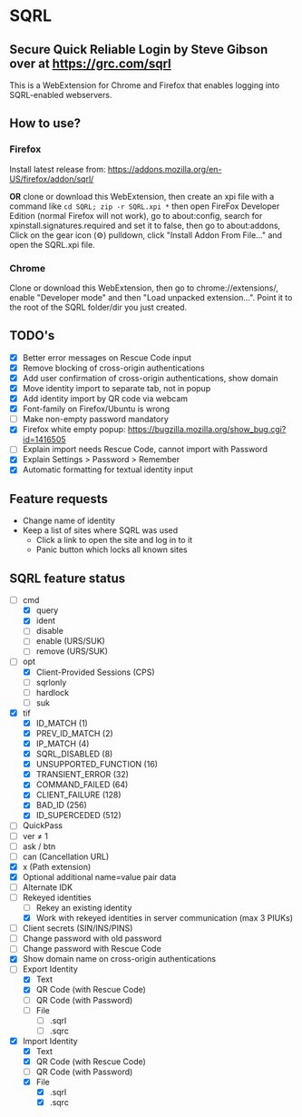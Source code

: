 # SQRL

## Secure Quick Reliable Login by Steve Gibson over at https://grc.com/sqrl
This is a WebExtension for Chrome and Firefox that enables logging into SQRL-enabled webservers.

## How to use?
### Firefox
Install latest release from: https://addons.mozilla.org/en-US/firefox/addon/sqrl/

**OR** clone or download this WebExtension, then create an xpi file with a command like `cd SQRL; zip -r SQRL.xpi *` then open FireFox Developer Edition (normal Firefox will not work), go to about:config, search for xpinstall.signatures.required and set it to false, then go to about:addons, Click on the gear icon (⚙) pulldown, click "Install Addon From File..." and open the SQRL.xpi file.

### Chrome
Clone or download this WebExtension, then go to chrome://extensions/, enable "Developer mode" and then "Load unpacked extension...". Point it to the root of the SQRL folder/dir you just created.

## TODO's
- [x] Better error messages on Rescue Code input
- [x] Remove blocking of cross-origin authentications
- [x] Add user confirmation of cross-origin authentications, show domain
- [x] Move identity import to separate tab, not in popup
- [x] Add identity import by QR code via webcam
- [x] Font-family on Firefox/Ubuntu is wrong
- [ ] Make non-empty password mandatory
- [x] Firefox white empty popup: https://bugzilla.mozilla.org/show_bug.cgi?id=1416505
- [ ] Explain import needs Rescue Code, cannot import with Password
- [x] Explain Settings > Password > Remember
- [x] Automatic formatting for textual identity input

## Feature requests
- Change name of identity
- Keep a list of sites where SQRL was used
	- Click a link to open the site and log in to it
	- Panic button which locks all known sites

## SQRL feature status
- [ ] cmd
  - [x] query
  - [x] ident
  - [ ] disable
  - [ ] enable (URS/SUK)
  - [ ] remove (URS/SUK)
- [ ] opt
  - [x] Client-Provided Sessions (CPS)
  - [ ] sqrlonly
  - [ ] hardlock
  - [ ] suk
- [x] tif
  - [x] ID_MATCH (1)
  - [x] PREV_ID_MATCH (2)
  - [x] IP_MATCH (4)
  - [x] SQRL_DISABLED (8)
  - [x] UNSUPPORTED_FUNCTION (16)
  - [x] TRANSIENT_ERROR (32)
  - [x] COMMAND_FAILED (64)
  - [x] CLIENT_FAILURE (128)
  - [x] BAD_ID (256)
  - [x] ID_SUPERCEDED (512)
- [ ] QuickPass
- [ ] ver ≠ 1
- [ ] ask / btn
- [ ] can (Cancellation URL)
- [x] x (Path extension)
- [x] Optional additional name=value pair data
- [ ] Alternate IDK
- [ ] Rekeyed identities
  - [ ] Rekey an existing identity
  - [x] Work with rekeyed identities in server communication (max 3 PIUKs)
- [ ] Client secrets (SIN/INS/PINS)
- [ ] Change password with old password
- [ ] Change password with Rescue Code
- [x] Show domain name on cross-origin authentications
- [ ] Export Identity
  - [x] Text
  - [x] QR Code (with Rescue Code)
  - [ ] QR Code (with Password)
  - [ ] File
    - [ ] .sqrl
    - [ ] .sqrc
- [x] Import Identity
  - [x] Text
  - [x] QR Code (with Rescue Code)
  - [ ] QR Code (with Password)
  - [x] File
    - [x] .sqrl
    - [x] .sqrc
